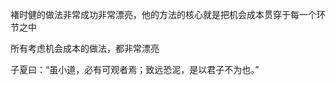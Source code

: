 
褚时健的做法非常成功非常漂亮，他的方法的核心就是把机会成本贯穿于每一个环节之中  

所有考虑机会成本的做法，都非常漂亮  


子夏曰：“虽小道，必有可观者焉；致远恐泥，是以君子不为也。”  


